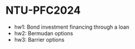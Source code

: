 # NTU-PFC2024
- hw1: Bond investment financing through a loan
- hw2: Bermudan options
- hw3: Barrier options
